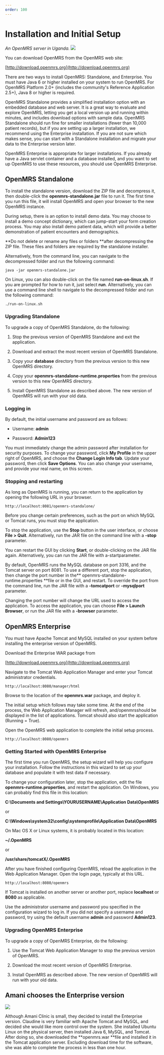 ```yaml
---
order: 100
---
```

# Installation and Initial Setup

_An OpenMRS server in Uganda._
![](/assets/installing.png)

You can download OpenMRS from the OpenMRS web site:

[http://download.openmrs.org](http://download.openmrs.org)

There are two ways to install OpenMRS: Standalone, and Enterprise. You must have Java 6 or higher installed on your system to run OpenMRS. For OpenMRS Platform 2.0+ (includes the community's Reference Application 2.5+), Java 8 or higher is required.

OpenMRS Standalone provides a simplified installation option with an embedded database and web server. It is a great way to evaluate and explore OpenMRS, letting you get a local version up and running within minutes, and includes download options with sample data. OpenMRS Standalone should run fine for smaller installations \(fewer than 10,000 patient records\), but if you are setting up a larger installation, we recommend using the Enterprise installation. If you are not sure which makes sense, you can start with a Standalone installation and migrate your data to the Enterprise version later.

OpenMRS Enterprise is appropriate for larger installations. If you already have a Java servlet container and a database installed, and you want to set up OpenMRS to use these resources, you should use OpenMRS Enterprise.

## OpenMRS Standalone

To install the standalone version, download the ZIP file and decompress it, then double-click the **openmrs-standalone.jar** file to run it. The first time you run this file, it will install OpenMRS and open your browser to the new OpenMRS instance.

During setup, there is an option to install demo data. You may choose to install a demo concept dictionary, which can jump-start your form creation process.  You may also install demo patient data, which will provide a better demonstration of patient encounters and demographics.

**Do not delete or rename any files or folders **after decompressing the ZIP file. These files and folders are required by the standalone installer.

Alternatively, from the command line, you can navigate to the decompressed folder and run the following command:

```
java -jar openmrs-standalone.jar
```

On Linux, you can also double-click on the file named **run-on-linux.sh**. If you are prompted for how to run it, just select **run**. Alternatively, you can use a command line shell to navigate to the decompressed folder and run the following command:

```
./run-on-linux.sh
```

### Upgrading Standalone

To upgrade a copy of OpenMRS Standalone, do the following:

1. Stop the previous version of OpenMRS Standalone and exit the application.

2. Download and extract the most recent version of OpenMRS Standalone.

3. Copy your **database** directory from the previous version to this new OpenMRS directory.

4. Copy your **openmrs-standalone-runtime.properties** from the previous version to this new OpenMRS directory.

5. Install OpenMRS Standalone as described above. The new version of OpenMRS will run with your old data.


### Logging in

By default, the initial username and password are as follows:

* Username: **admin**

* Password: **Admin123**

You must immediately change the admin password after installation for security purposes. To change your password, click **My Profile** in the upper right of OpenMRS, and choose the **Change Login Info tab**. Update your password, then click **Save Options**. You can also change your username, and provide your real name, on this screen.

### Stopping and restarting

As long as OpenMRS is running, you can return to the application by opening the following URL in your browser.

```
http://localhost:8081/openmrs-standalone/
```

Before you change certain preferences, such as the port on which MySQL or Tomcat runs, you must stop the application.

To stop the application, use the **Stop** button in the user interface, or choose **File &gt; Quit**. Alternatively, run the JAR file on the command line with a **-stop** parameter.

You can restart the GUI by clicking **Start**, or double-clicking on the JAR file again. Alternatively, you can run the JAR file with a-startparameter.

By default, OpenMRS runs the MySQL database on port 3316, and the Tomcat server on port 8081. To use a different port, stop the application, then change the port number in the** openmrs-standalone-runtime.properties **file or in the GUI, and restart. To override the port from the command line, run the JAR file with a **-tomcatport** or **-mysqlport** parameter.

Changing the port number will change the URL used to access the application. To access the application, you can choose **File &gt; Launch Browser**, or run the JAR file with a **-browser** parameter.

## OpenMRS Enterprise

You must have Apache Tomcat and MySQL installed on your system before installing the enterprise version of OpenMRS.

Download the Enterprise WAR package from

[http://download.openmrs.org](http://download.openmrs.org)

Navigate to the Tomcat Web Application Manager and enter your Tomcat administrator credentials.

```
http://localhost:8080/manager/html
```

Browse to the location of the **openmrs.war** package, and deploy it.

The initial setup which follows may take some time. At the end of the process, the Web Application Manager will refresh, and/openmrsshould be displayed in the list of applications. Tomcat should also start the application \(Running = True\).

Open the OpenMRS web application to complete the initial setup process.

```
http://localhost:8080/openmrs
```

### Getting Started with OpenMRS Enterprise

The first time you run OpenMRS, the setup wizard will help you configure your installation. Follow the instructions in this wizard to set up your database and populate it with test data if necessary.

To change your configuration later, stop the application, edit the file **openmrs-runtime.properties**, and restart the application. On Windows, you can probably find this file in this location:

**C:\Documents and Settings\YOURUSERNAME\Application Data\OpenMRS**

or

**C:\Windows\system32\config\systemprofile\Application Data\OpenMRS**

On Mac OS X or Linux systems, it is probably located in this location:

**~/.OpenMRS**

or

**/usr/share/tomcatX/.OpenMRS**

After you have finished configuring OpenMRS, reload the application in the Web Application Manager. Open the login page, typically at this URL.

```
http://localhost:8080/openmrs
```

If Tomcat is installed on another server or another port, replace **localhost** or **8080** as applicable.

Use the administrator username and password you specified in the configuration wizard to log in. If you did not specify a username and password, try using the default username **admin** and password **Admin123**.

### Upgrading OpenMRS Enterprise

To upgrade a copy of OpenMRS Enterprise, do the following:

1. Use the Tomcat Web Application Manager to stop the previous version of OpenMRS.

2. Download the most recent version of OpenMRS Enterprise.

3. Install OpenMRS as described above. The new version of OpenMRS will run with your old data.


## Amani chooses the Enterprise version

![](/assets/case-study.png)

Although Amani Clinic is small, they decided to install the Enterprise version. Claudine is very familiar with Apache Tomcat and MySQL, and decided she would like more control over the system. She installed Ubuntu Linux on the physical server, then installed Java 6, MySQL, and Tomcat. After doing so, she downloaded the **openmrs.war **file and installed it in the Tomcat application server. Excluding download time for the software, she was able to complete the process in less than one hour.

